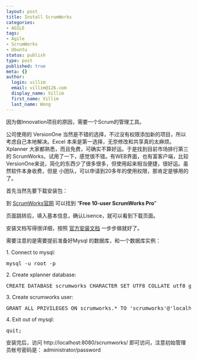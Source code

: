 ```yaml
---
layout: post
title: Install ScrumWorks
categories:
- AGILE
tags:
- Agile
- ScrumWorks
- Ubuntu
status: publish
type: post
published: true
meta: {}
author:
  login: villim
  email: villim@126.com
  display_name: Villim
  first_name: Villim
  last_name: Wong
---
```

<p>因为做Innovation项目的原因，需要一个Scrum的管理工具。</p>
<p>公司使用的 VersionOne 当然是不错的选择，不过没有权限添加新的项目，所以考虑自己本地解决。Excel 本来是第一选择，无奈修改和共享真的太麻烦。Xplanner 大家都熟悉，而且免费，可确实不算好运。于是找到目前市场排行第三的 ScrumWorks，试用了一下，感觉很不错。有WEB界面，也有富客户端，比较VersionOne来说，简化的东西少了很多很多，但使用起来相当便捷，很好运。虽然软件本身收费，但是 小团队，可以申请到20多年的使用权限，那肯定是够用的了。</p>
<p>首先当然先要下载安装包：</p>
<p>到 <a title="scrumworks" href="http://www.open.collab.net/products/scrumworks/ " target="_blank">ScrumWorks官网</a> 可以找到 “<strong>Free 10-user ScrumWorks Pro</strong>”</p>
<p>页面跳转后，填入基本信息，确认Lisence，就可以看到下载页面。</p>
<p>安装文档写得很详细，按照 <a title="ScrumWorks Install Guide" href="http://danube.com/docs/scrumworks/pro/latest/readme.html" target="_blank">官方安装文档</a> 一步步做就好了。</p>
<p>需要注意的是需要提前准备好Mysql 的数据库，和一个数据库实例：</p>
<p>1. Connect to mysql:</p>
<pre class="brush:shell">mysql -u root -p</pre>
<p>2. Create xplanner database:</p>
<pre class="brush:shell">CREATE DATABASE scrumworks CHARACTER SET UTF8 COLLATE utf8_general_ci</pre>
<p>3. Create scrumworks user:</p>
<pre class="brush:shell">GRANT ALL PRIVILEGES ON scrumworks.* TO 'scrumworks'@'localhost' IDENTIFIED BY 'scrumworks' WITH GRANT OPTION;</pre>
<p>4. Exit out of mysql:</p>
<pre class="brush:shell">quit;</pre>
<p>安装完后，访问 http://localhost:8080/scrumworks/ 即可访问，注意初始管理员帐号密码是： administrator/password</p>
